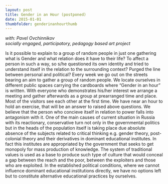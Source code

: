 ```yaml
---
layout: post
title: Gender in an Hour (postponed)
date: 2015-01-01
thumbfolder: genderinanhourthumb
---
```

*with: Pavel Ovchinnikov    
socially engaged, participatory, pedagogy based art project*

Is it possible to explain to a group of random people in just one gathering what is Gender and what relation does it have to their life? To affect a person in such a way, so s/he questioned its own identity and tried to understand itself in the relation to the surrounding context? Purged the line between personal and political? Every week we go out on the streets bearing an aim to gather a group of random people. We locate ourselves in different public spaces carrying the cardboards where “Gender in an hour” is written. With everyone who demonstrates his/her interest we arrange a meeting and gather afterwards as a group at prearranged time and place. Most of the visitors see each other at the first time. We have near an hour to hold an exercise, that will be an answer to raised above questions.
We believe that the person who concieve itself in relation to power falls into antagonism with it. One of the main causes of current situation in Russia with its reactionary, conservative turn not only in the governmental politics but in the heads of the population itself is taking place due absolute absence of the subjects related to critical thinking e.g. gender theory, post-colonial theory and their derivatives in dominant educational institutes. In fact this institutes are appropriated by the government that seeks to get monopoly for mass production of knowledge. The system of traditional values is used as a base to produce such type of culture that would conceal a gap between the reach and the poor, between the exploiters and those who are exploited. In the established political conditions, where we cannot influence dominant educational institutions directly, we have no options left but to constitute alternative educational practices by ourselves.
